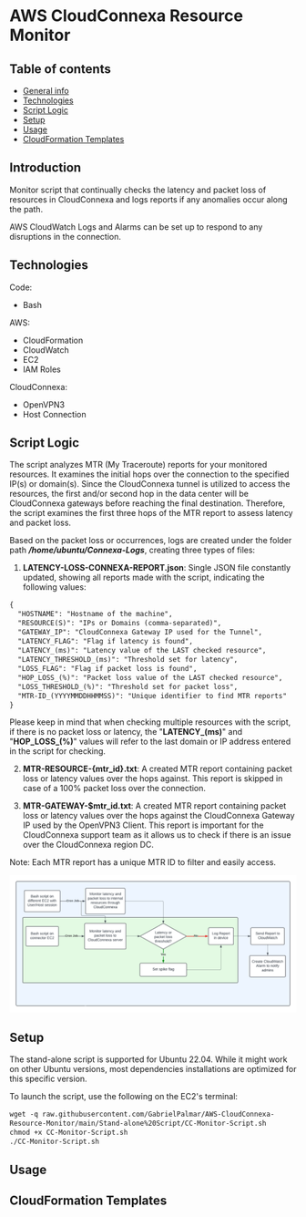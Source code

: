 # AWS CloudConnexa Resource Monitor

## Table of contents
* [General info](#introduction)
* [Technologies](#technologies)
* [Script Logic](#script-logic)
* [Setup](#setup)
* [Usage](#usage)
* [CloudFormation Templates](#cloudformation-templates)

## Introduction
Monitor script that continually checks the latency and packet loss of resources in CloudConnexa and logs reports if any anomalies occur along the path.

AWS CloudWatch Logs and Alarms can be set up to respond to any disruptions in the connection.
	
## Technologies
Code:
- Bash
  
AWS:
- CloudFormation
- CloudWatch
- EC2
- IAM Roles

CloudConnexa:
- OpenVPN3
- Host Connection

## Script Logic
The script analyzes MTR (My Traceroute) reports for your monitored resources. It examines the initial hops over the connection to the specified IP(s) or domain(s). Since the CloudConnexa tunnel is utilized to access the resources, the first and/or second hop in the data center will be CloudConnexa gateways before reaching the final destination. Therefore, the script examines the first three hops of the MTR report to assess latency and packet loss.

Based on the packet loss or occurrences, logs are created under the folder path ***/home/ubuntu/Connexa-Logs***, creating three types of files:

1. **LATENCY-LOSS-CONNEXA-REPORT.json**: Single JSON file constantly updated, showing all reports made with the script, indicating the following values:
```
{
  "HOSTNAME": "Hostname of the machine",
  "RESOURCE(S)": "IPs or Domains (comma-separated)",
  "GATEWAY_IP": "CloudConnexa Gateway IP used for the Tunnel",
  "LATENCY_FLAG": "Flag if latency is found",
  "LATENCY_(ms)": "Latency value of the LAST checked resource",
  "LATENCY_THRESHOLD_(ms)": "Threshold set for latency",
  "LOSS_FLAG": "Flag if packet loss is found",
  "HOP_LOSS_(%)": "Packet loss value of the LAST checked resource",
  "LOSS_THRESHOLD_(%)": "Threshold set for packet loss",
  "MTR-ID_(YYYYMMDDHHMMSS)": "Unique identifier to find MTR reports"
}
```
Please keep in mind that when checking multiple resources with the script, if there is no packet loss or latency, the "**LATENCY_(ms)**" and "**HOP_LOSS_(%)**" values will refer to the last domain or IP address entered in the script for checking.

2. **MTR-RESOURCE-{mtr_id}.txt**: A created MTR report containing packet loss or latency values over the hops against. This report is skipped in case of a 100% packet loss over the connection.

3. **MTR-GATEWAY-$mtr_id.txt**: A created MTR report containing packet loss or latency values over the hops against the CloudConnexa Gateway IP used by the OpenVPN3 Client. This report is important for the CloudConnexa support team as it allows us to check if there is an issue over the CloudConnexa region DC.

Note: Each MTR report has a unique MTR ID to filter and easily access.

![](https://github.com/GabrielPalmar/AWS-CloudConnexa-Resource-Monitor/blob/main/Diagram.png?raw=true)

## Setup
The stand-alone script is supported for Ubuntu 22.04. While it might work on other Ubuntu versions, most dependencies installations are optimized for this specific version.

To launch the script, use the following on the EC2's terminal:

```
wget -q raw.githubusercontent.com/GabrielPalmar/AWS-CloudConnexa-Resource-Monitor/main/Stand-alone%20Script/CC-Monitor-Script.sh
chmod +x CC-Monitor-Script.sh
./CC-Monitor-Script.sh
```

## Usage

## CloudFormation Templates
